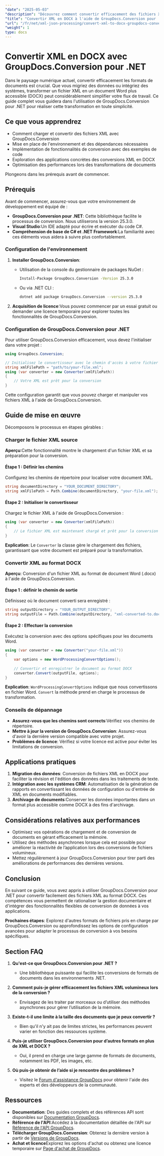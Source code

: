 ```yaml
---
"date": "2025-05-03"
"description": "Découvrez comment convertir efficacement des fichiers XML au format DOCX avec GroupDocs.Conversion pour .NET. Ce guide étape par étape couvre la configuration, la mise en œuvre et les performances."
"title": "Convertir XML en DOCX à l'aide de GroupDocs.Conversion pour .NET - Un guide complet"
"url": "/fr/net/xml-json-processing/convert-xml-to-docx-groupdocs-conversion-net/"
"weight": 1
type: docs
---
```

# Convertir XML en DOCX avec GroupDocs.Conversion pour .NET

Dans le paysage numérique actuel, convertir efficacement les formats de documents est crucial. Que vous migriez des données ou intégriez des systèmes, transformer un fichier XML en un document Word plus accessible (DOCX) peut considérablement simplifier votre flux de travail. Ce guide complet vous guidera dans l'utilisation de GroupDocs.Conversion pour .NET pour réaliser cette transformation en toute simplicité.

## Ce que vous apprendrez

- Comment charger et convertir des fichiers XML avec GroupDocs.Conversion
- Mise en place de l'environnement et des dépendances nécessaires
- Implémentation de fonctionnalités de conversion avec des exemples de code
- Exploration des applications concrètes des conversions XML en DOCX
- Optimisation des performances lors des transformations de documents

Plongeons dans les prérequis avant de commencer.

## Prérequis

Avant de commencer, assurez-vous que votre environnement de développement est équipé de :

- **GroupDocs.Conversion pour .NET**: Cette bibliothèque facilite le processus de conversion. Nous utiliserons la version 25.3.0.
- **Visual Studio**:Un IDE adapté pour écrire et exécuter du code C#.
- **Compréhension de base de C# et .NET Framework**:La familiarité avec ces éléments vous aidera à suivre plus confortablement.

### Configuration de l'environnement

1. **Installer GroupDocs.Conversion**:
   - Utilisation de la console du gestionnaire de packages NuGet :
     ```bash
     Install-Package GroupDocs.Conversion -Version 25.3.0
     ```
   - Ou via .NET CLI :
     ```bash
     dotnet add package GroupDocs.Conversion --version 25.3.0
     ```

2. **Acquisition de licence**:Vous pouvez commencer par un essai gratuit ou demander une licence temporaire pour explorer toutes les fonctionnalités de GroupDocs.Conversion.

### Configuration de GroupDocs.Conversion pour .NET

Pour utiliser GroupDocs.Conversion efficacement, vous devez l'initialiser dans votre projet :

```csharp
using GroupDocs.Conversion;

// Initialisez le convertisseur avec le chemin d'accès à votre fichier XML
string xmlFilePath = "path/to/your-file.xml";
using (var converter = new Converter(xmlFilePath))
{
    // Votre XML est prêt pour la conversion
}
```

Cette configuration garantit que vous pouvez charger et manipuler vos fichiers XML à l'aide de GroupDocs.Conversion.

## Guide de mise en œuvre

Décomposons le processus en étapes gérables :

### Charger le fichier XML source

**Aperçu**:Cette fonctionnalité montre le chargement d'un fichier XML et sa préparation pour la conversion.

#### Étape 1 : Définir les chemins
Configurez les chemins de répertoire pour localiser votre document XML.

```csharp
string documentDirectory = "YOUR_DOCUMENT_DIRECTORY";
string xmlFilePath = Path.Combine(documentDirectory, "your-file.xml");
```

#### Étape 2 : Initialiser le convertisseur

Chargez le fichier XML à l'aide de GroupDocs.Conversion :

```csharp
using (var converter = new Converter(xmlFilePath))
{
    // Le fichier XML est maintenant chargé et prêt pour la conversion
}
```
**Explication**: Le `Converter` la classe gère le chargement des fichiers, garantissant que votre document est préparé pour la transformation.

### Convertir XML au format DOCX

**Aperçu**: Conversion d'un fichier XML au format de document Word (.docx) à l'aide de GroupDocs.Conversion.

#### Étape 1 : définir le chemin de sortie

Définissez où le document converti sera enregistré :

```csharp
string outputDirectory = "YOUR_OUTPUT_DIRECTORY";
string outputFile = Path.Combine(outputDirectory, "xml-converted-to.docx");
```

#### Étape 2 : Effectuer la conversion

Exécutez la conversion avec des options spécifiques pour les documents Word.

```csharp
using (var converter = new Converter("your-file.xml"))
{
    var options = new WordProcessingConvertOptions();
    
    // Convertir et enregistrer le document au format DOCX
    converter.Convert(outputFile, options);
}
```

**Explication**: `WordProcessingConvertOptions` indique que nous convertissons en fichier Word. `Convert` la méthode prend en charge le processus de transformation.

### Conseils de dépannage

- **Assurez-vous que les chemins sont corrects**:Vérifiez vos chemins de répertoire.
- **Mettre à jour la version de GroupDocs.Conversion**: Assurez-vous d'avoir la dernière version compatible avec votre projet.
- **Problèmes de licence**: Vérifiez si votre licence est active pour éviter les limitations de conversion.

## Applications pratiques

1. **Migration des données**: Conversion de fichiers XML en DOCX pour faciliter la révision et l'édition des données dans les traitements de texte.
2. **Intégration avec les systèmes CRM**: Automatisation de la génération de rapports en convertissant les données de configuration ou d'entrée de XML en documents modifiables.
3. **Archivage de documents**:Conserver les données importantes dans un format plus accessible comme DOCX à des fins d'archivage.

## Considérations relatives aux performances

- Optimisez vos opérations de chargement et de conversion de documents en gérant efficacement la mémoire.
- Utilisez des méthodes asynchrones lorsque cela est possible pour améliorer la réactivité de l’application lors des conversions de fichiers volumineux.
- Mettez régulièrement à jour GroupDocs.Conversion pour tirer parti des améliorations de performances des dernières versions.

## Conclusion

En suivant ce guide, vous avez appris à utiliser GroupDocs.Conversion pour .NET pour convertir facilement des fichiers XML au format DOCX. Ces compétences vous permettent de rationaliser la gestion documentaire et d'intégrer des fonctionnalités flexibles de conversion de données à vos applications.

**Prochaines étapes**: Explorez d'autres formats de fichiers pris en charge par GroupDocs.Conversion ou approfondissez les options de configuration avancées pour adapter le processus de conversion à vos besoins spécifiques.

## Section FAQ

1. **Qu'est-ce que GroupDocs.Conversion pour .NET ?**
   - Une bibliothèque puissante qui facilite les conversions de formats de documents dans les environnements .NET.

2. **Comment puis-je gérer efficacement les fichiers XML volumineux lors de la conversion ?**
   - Envisagez de les traiter par morceaux ou d’utiliser des méthodes asynchrones pour gérer l’utilisation de la mémoire.

3. **Existe-t-il une limite à la taille des documents que je peux convertir ?**
   - Bien qu'il n'y ait pas de limites strictes, les performances peuvent varier en fonction des ressources système.

4. **Puis-je utiliser GroupDocs.Conversion pour d’autres formats en plus de XML et DOCX ?**
   - Oui, il prend en charge une large gamme de formats de documents, notamment les PDF, les images, etc.

5. **Où puis-je obtenir de l’aide si je rencontre des problèmes ?**
   - Visitez le [Forum d'assistance GroupDocs](https://forum.groupdocs.com/c/conversion/10) pour obtenir l'aide des experts et des développeurs de la communauté.

## Ressources

- **Documentation**: Des guides complets et des références API sont disponibles sur [Documentation GroupDocs](https://docs.groupdocs.com/conversion/net/).
- **Référence de l'API**:Accédez à la documentation détaillée de l'API sur [Référence de l'API GroupDocs](https://reference.groupdocs.com/conversion/net/).
- **Télécharger GroupDocs.Conversion**: Obtenez la dernière version à partir de [Versions de GroupDocs](https://releases.groupdocs.com/conversion/net/).
- **Achat et licence**Explorez les options d'achat ou obtenez une licence temporaire sur [Page d'achat de GroupDocs](https://purchase.groupdocs.com/buy).